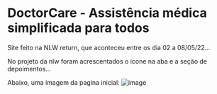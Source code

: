 <h1>DoctorCare - Assistência médica simplificada para todos</h1>

Site feito na NLW return, que aconteceu entre os dia 02 a 08/05/22...

No projeto da nlw foram acrescentados o icone na aba e a seção de depoimentos...

Abaixo, uma imagem da pagina inicial:
![image](https://user-images.githubusercontent.com/91072603/169172009-202c1c3e-a1b8-48c5-b8e4-48b6467e0c34.png)
